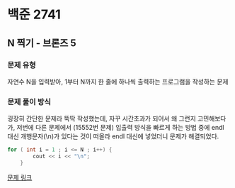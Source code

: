 # 백준 2741
## N 찍기 - 브론즈 5
### 문제 유형

자연수 N을 입력받아, 1부터 N까지 한 줄에 하나씩 출력하는 프로그램을 작성하는 문제

### 문제 풀이 방식

굉장히 간단한 문제라 뚝딱 작성했는데, 자꾸 시간초과가 되어서 왜 그런지 고민해보다가, 저번에 다른 문제에서 (15552번
문제) 입출력 방식을 빠르게 하는 방법 중에 endl 대신 개행문자(\n)가 있다는 것이 떠올라 endl 대신에 넣었더니 문제가
해결되었다.
~~~cpp
for ( int i = 1 ; i <= N ; i++) {
        cout << i << "\n";
    }
~~~

[문제 링크](https://github.com/tyshim0118/BJ-Codes/blob/main/BJ2741.cpp)

